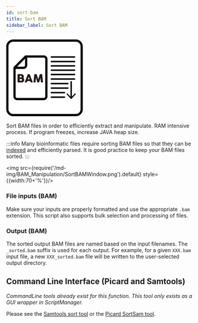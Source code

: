 ```yaml
---
id: sort-bam
title: Sort BAM
sidebar_label: Sort BAM
---
```

![sort-bam](/icons/BAM_Manipulation/BAMFileSort_square.svg)

Sort BAM files in order to efficiently extract and manipulate. RAM intensive process. If program freezes, increase JAVA heap size.

:::info
Many bioinformatic files require sorting BAM files so that they can be [indexed][bam-indexer] and efficiently parsed. It is good practice to keep your BAM files sorted.
:::

<img src={require('/md-img/BAM_Manipulation/SortBAMWindow.png').default} style={{width:70+'%'}}/>


### File inputs (BAM)
Make sure your inputs are properly formatted and use the appropriate `.bam` extension. This script also supports bulk selection and processing of files.

### Output (BAM)
The sorted output BAM files are named based on the input filenames. The `_sorted.bam` suffix is used for each output. For example, for a given `XXX.bam` input file, a new `XXX_sorted.bam` file will be written to the user-selected output directory.

## Command Line Interface (Picard and Samtools)
_CommandLine tools already exist for this function. This tool only exists as a GUI wrapper in ScriptManager._

Please see the [Samtools sort tool][samtools-sort] or the [Picard SortSam tool][picard-sort].

[samtools-sort]:http://www.htslib.org/doc/samtools-sort.html
[picard-sort]:https://broadinstitute.github.io/picard/command-line-overview.html#SortSam

[bam-indexer]:/docs/Tools/bam-manipulation/bam-indexer
